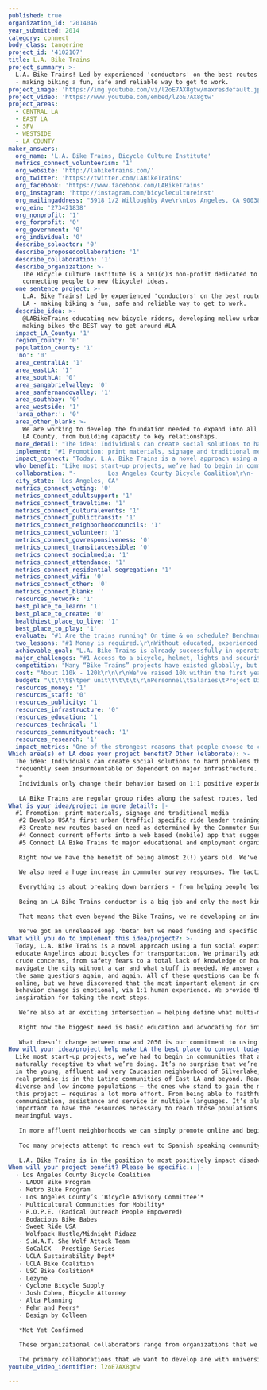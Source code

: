 ```yaml
---
published: true
organization_id: '2014046'
year_submitted: 2014
category: connect
body_class: tangerine
project_id: '4102107'
title: L.A. Bike Trains
project_summary: >-
  L.A. Bike Trains! Led by experienced 'conductors' on the best routes across LA
  - making biking a fun, safe and reliable way to get to work.
project_image: 'https://img.youtube.com/vi/l2oE7AX8gtw/maxresdefault.jpg'
project_video: 'https://www.youtube.com/embed/l2oE7AX8gtw'
project_areas:
  - CENTRAL LA
  - EAST LA
  - SFV
  - WESTSIDE
  - LA COUNTY
maker_answers:
  org_name: 'L.A. Bike Trains, Bicycle Culture Institute'
  metrics_connect_volunteerism: '1'
  org_website: 'http://labiketrains.com/'
  org_twitter: 'https://twitter.com/LABikeTrains'
  org_facebook: 'https://www.facebook.com/LABikeTrains'
  org_instagram: 'http://instagram.com/bicyclecultureinst'
  org_mailingaddress: "5918 1/2 Willoughby Ave\r\nLos Angeles, CA 90038"
  org_ein: '273421838'
  org_nonprofit: '1'
  org_forprofit: '0'
  org_government: '0'
  org_individual: '0'
  describe_soloactor: '0'
  describe_proposedcollaboration: '1'
  describe_collaboration: '1'
  describe_organization: >-
    The Bicycle Culture Institute is a 501(c)3 non-profit dedicated to
    connecting people to new (bicycle) ideas.
  one_sentence_project: >-
    L.A. Bike Trains! Led by experienced 'conductors' on the best routes across
    LA - making biking a fun, safe and reliable way to get to work.
  describe_idea: >-
    @LABikeTrains educating new bicycle riders, developing mellow urban routes &
    making bikes the BEST way to get around #LA
  impact_LA_County: '1'
  region_county: '0'
  population_county: '1'
  'no': '0'
  area_centralLA: '1'
  area_eastLA: '1'
  area_southLA: '0'
  area_sangabrielvalley: '0'
  area_sanfernandovalley: '1'
  area_southbay: '0'
  area_westside: '1'
  'area_other:': '0'
  area_other_blank: >-
    We are working to develop the foundation needed to expand into all areas of
    LA County, from building capacity to key relationships.
  more_detail: "The idea: Individuals can create social solutions to hard problems that frequently seem insurmountable or dependent on major infrastructure.\r\n+\r\nIndividuals only change their behavior based on 1:1 positive experiences.  = A social/educational program making bicycling feel safe, fun and accessible – in the middle of car-centric Los Angeles!\r\n\r\nLA Bike Trains are regular group rides along the safest routes, led by trained 'conductors.' But it gets better. We've built in education, rider support and are working on a mobile app to become a major transportation alternative and \"first mile/last mile\" solution. Everyone wants to “beat the traffic” or avoid parking and L.A. Bike Trains is a fun solution that’s easy to talk about or participate in\r\n"
  implement: "#1 Promotion: print materials, signage and traditional media\r\n#2 Develop USA's first urban (traffic) specific ride leader training program\r\n#3 Create new routes based on need as determined by the Commuter Survey http://labiketrains.com/commuter-survey/\r\n#4 Connect current efforts into a web based (mobile) app that suggests routes at all times and provides real-time tracking of live routes for anyone to \"hop on/hop off.\"\r\n#5 Connect LA Bike Trains to major educational and employment organizations to help facilitate bicycling to major commuter destinations.\r\n\r\nRight now we have the benefit of being almost 2(!) years old. We've got a solid team, program and lots of community support - even internationally! Cities from San Francisco to London have asked \"how do you do it? We want Bike Trains in our city!\" But even in LA few people who would benefit the most have heard of us or know how we can make their commute and their life better. \r\n\r\nWe also need a huge increase in commuter survey responses. The tactic we've taken is that in addition to our own collection, we are working with major transportation and city agencies to get access to their data as well. \r\n\r\nEverything is about breaking down barriers - from helping people learn how to safely and comfortably bike commute on their own or with us. No topic is too silly; most are worried about sweating and not looking professional enough, or too serious.. we are always addressing safety and helping people get over real safety concerns. We do that by showing up, running on time and being generous with everything we know. \r\n\r\nBeing an LA Bike Trains conductor is a big job and only the most kind hearted, energetic and wonderful people can do it. Conductors are unpaid volunteers who spend a lot of time making sure their communication is great, that riders feel safe and have a good time and participate in any number of other development or advocacy work. \r\n\r\nThat means that even beyond the Bike Trains, we're developing an incredible volunteer network across Los Angeles. After primary conductors, we have 'back up' conductors. We are always looking for volunteer web/mobile developers, event coordinators, community organizers, educators and happy people. Right now our volunteer list is 100+ strong and growing.\r\n\r\nWe've got an unreleased app 'beta' but we need funding and specific development talent to get it to the point where we can release it into the wilds of LA city streets safely.  "
  impact_connect: "Today, L.A. Bike Trains is a novel approach using a fun social experience to educate Angelinos about bicycles for transportation. We primarily address crude concerns, from safety fears to a total lack of knowledge on how to navigate the city without a car and what stuff is needed. We answer a lot of the same questions again, and again. All of these questions can be found online, but we have discovered that the most important element in creating behavior change is emotional, via 1:1 human experience. We provide that and inspiration for taking the next steps.\r\n\r\nWe’re also at an exciting intersection – helping define what multi-modal transportation looks like. From using our experience to assist with Open Streets events, collaborate with major transportation/urban development projects and the creation of innovative bike friendly routes via a mobile app… there’s no limit to where we can grow in the future.\r\n\r\nRight now the biggest need is basic education and advocating for infrastructure developments, while creating an authentic bicycle culture that makes Angelinos more resilient. As infrastructure improves and social acceptance of bicycling for transport gains, we’ll be able to focus on bicycle specific innovation within LA’s ever changing urban transit mix. Having built a massive network of volunteers, participants, collaborators and channels of communication we’ll be able to facilitate an evolution that may bring us to work more closely with mass transit, urban planning, the bicycle industry itself or any number of potential avenues.\r\n\r\nWhat doesn’t change between now and 2050 is our commitment to using the bicycle as the greatest tool we have for connecting individuals and communities in Los Angeles. The bicycle is a great equalizer between rich and poor, languages and backgrounds. Transportation equality and access is one of the greatest projects the city must undertake to allow all of its’ citizens access to educational, recreation and occupational opportunity.\r\n"
  who_benefit: "Like most start-up projects, we’ve had to begin in communities that are naturally receptive to what we’re doing. It’s no surprise that we’re popular in the young, affluent and very Caucasian neighborhood of Silverlake, but the real promise is in the Latino communities of East LA and beyond. Reaching diverse and low income populations – the ones who stand to gain the most from this project – requires a lot more effort. From being able to faithfully offer communication, assistance and service in multiple languages. It’s also important to have the resources necessary to reach those populations in meaningful ways. \r\n\r\nIn more affluent neighborhoods we can simply promote online and begin rides at local cafes. In traditionally poor neighborhoods, the barriers are much higher. That means we need to spend a lot more time and money to bring the same spirit of service; by providing free coffee at a local park and being present at community events. Conductors bear a huge responsibility, not only in taking on the responsibility and potential liability of leading regular rides, but also educating, encouraging and connecting people to a broader community, bicycling resources and providing an empathetic window into what their specific neighborhood requires to become receptive to community adoption of a ‘bike train.’\r\n\r\nToo many projects attempt to reach out to Spanish speaking community by simply offering a website in Spanish. We understand that we need to be able to fully support communities that are predominantly Spanish speaking. That means working with existing groups, recruiting existing leaders and research into what is most needed. Having the time, thoughtfulness and creativity to bridge the project into a different framework is how we plan to be successful in positively impacting divers populations in Los Angeles. Incremental, rather than blanket progress. To do that faithfully it has to happen organically and that is extremely difficult to predict.\r\n\r\nL.A. Bike Trains is in the position to most positively impact disadvantaged and low-income communities. By making the bicycle (often in combination with public transport) a reliable and desirable transportation option, individuals stand to gain mobility, save a significant percentage of their income and begin to solve some of the most pressing health issues seriously affecting low-income populations. We address this goal through an all-inclusive, holistic approach. "
  collaboration: "·         Los Angeles County Bicycle Coalition\r\n·         LADOT Bike Program\r\n·         Metro Bike Program\r\n·         Los Angeles County’s ‘Bicycle Advisory Committee’*\r\n·         Multicultural Communities for Mobility*\r\n·         R.O.P.E. (Radical Outreach People Empowered)\r\n·         Bodacious Bike Babes\r\n·         Sweet Ride USA\r\n·         Wolfpack Hustle/Midnight Ridazz\r\n·         S.W.A.T. She Wolf Attack Team\r\n·         SoCalCX - Prestige Series\r\n·         UCLA Sustainability Dept*\r\n·         UCLA Bike Coalition\r\n·         USC Bike Coalition*\r\n·         Lezyne\r\n·         Cyclone Bicycle Supply\r\n·         Josh Cohen, Bicycle Attorney\r\n·         Alta Planning\r\n·         Fehr and Peers*\r\n·         Design by Colleen\r\n\r\n*Not Yet Confirmed\r\n\r\nThese organizational collaborators range from organizations that we can rely on to help us promote our work to their audiences, to those that provide more in-depth assistance with knowledge or professional connections to being able to support us financially or with ‘in-kind’ donations. These are the organizations that are our “first tier” whenever we need anything or just want to explore possibilities.\r\n \r\nThe primary collaborations that we want to develop are with university bicycle coalitions. A successful test run and development of 2 new routes going to UCLA was launched during bike week May 2014. We now want to deepen that relationship so that more staff and students will utilize L.A. Bike Trains as their transportation resource. L.A. Bike Trains would like UCLA to support those routes via funding, promotion and technical assistance – such as data collection and research.  With a UCLA collaboration in process, it can serve as a template for additional collaborations with other schools, such as USC, but also large employers from the city of LA to Sony Entertainment.\r\n"
  city_state: 'Los Angeles, CA'
  metrics_connect_voting: '0'
  metrics_connect_adultsupport: '1'
  metrics_connect_traveltime: '1'
  metrics_connect_culturalevents: '1'
  metrics_connect_publictransit: '1'
  metrics_connect_neighborhoodcouncils: '1'
  metrics_connect_volunteer: '1'
  metrics_connect_govresponsiveness: '0'
  metrics_connect_transitaccessible: '0'
  metrics_connect_socialmedia: '1'
  metrics_connect_attendance: '1'
  metrics_connect_residential segregation: '1'
  metrics_connect_wifi: '0'
  metrics_connect_other: '0'
  metrics_connect_blank: ''
  resources_network: '1'
  best_place_to_learn: '1'
  best_place_to_create: '0'
  healthiest_place_to_live: '1'
  best_place_to_play: '1'
  evaluate: "#1 Are the trains running? On time & on schedule? Benchmark service reliability.\r\n#2 Are we serving more people by the end of the year? (participation numbers/metrics)\r\n#3 Are we making progress into new communities? (Geographic and population surveys)\r\n\r\nRight now we are already keeping track of participation and internet traffic. From that we can extract a lot of basic information. The general website traffic includes commuter survey responses, sign ups by route and general volunteer responses. We can see what parts of the city are responding most frequently and what communities seem to be conspicuously absent from online interaction. Because we use MailChimp to communicate with anyone that signs up for a specific route, we can also track the engagement of who is reading emails and further measure that by counting who is showing up and participating each week.\r\n\r\nWe divide participation into three groups:\r\n\r\nButterflies: these are the folks who love us on social media or just think the idea is great. They might volunteer at an event, or get inspired to ride more often on their own, but don’t sign up and participate in specific routes. Butterflies can become Regulars or Graduates.\r\nRegulars: The people who sign up and ride with us regularly.\r\nGraduates: They show up not knowing very much and require a lot of education, help and encouragement. After 1-3 rides they disappear. Why? Because now they’re fully capable bike commuters and can bike commute whenever or however they want!\r\n\r\nIn order to accurately measure the impact of receiving the LA2050 Connect Grant, we need to benchmark our current operations and develop more sensitive ways of measuring community impact. One of the initiatives that this proposal would develop is what we are calling “Visual Surveys.”"
  two_lessons: "#1 Money is required.\r\nWithout educated, experienced and dedicated leadership building out the foundations of this project it cannot scale or develop beyond occasional group rides organized within a friend/work network. Without a small army of well-organized volunteers, there’s no way rides will be consistent or reliable over time. That means that although conductors and volunteers are unpaid, that there is a need for paid leadership and consultants to help the organization develop. At a minimum, websites, fliers and extra bike tubes add up. Finding money from outside sources to keep from needing volunteers work for free and also pay for organizational costs is not sustainable.\r\n\r\nWe need ‘start up’ funds to help us develop the app, new routes and education programs, while paying for specific management roles that can help L.A. Bike Trains grow to a comprehensive city level outreach and full program capacity. Even as we work on those goals, we’ll need to investigate options for on-going fiscal sustainability. \r\n\r\n#2 Always Be Hollerin’ (ABH!)\r\nAs a grassroots project, it’s hard to get the word out. Then, once people know who you are, you’ve got to keep them engaged and reminded how exactly you can help them and other people. Right Now. \r\n\r\nPeople are busy. When co-founder Bruce Chan left L.A. Bike Trains to focus on grad school and other advocacy projects – the facebook page suddenly became less exciting and many people thought we had “quit.” Even as we picked up major press and the social media feeds picked up, Nona regularly had people in the bike community ask “are you still doing L.A. Bike Trains?”\r\n\r\nWhile that’s frustrating (and a lot of work that isn’t the direct effort of leading actual routes) it is the #1 reason why bike train projects – all over the world – have quietly failed after brief attempts. The biggest challenge in any bike train is getting participation and continually infusing fresh sign ups into the system so that it stays vibrant. The natural tendency is to assume that people will discover the route, sign up and show up every week with no prompting. In truth, nothing could be a better recipe for conductor burnout and lack of participation.\r\n\r\n*Credit: Always Be Hollerin’ ABH! Is the battle cry of good friend and fellow bike-entrepreneur Iggy Cortez, owner of Far West Courier based in Santa Monica. That guy defines awesome.\r\n\r\n\r\n"
  achievable_goal: "L.A. Bike Trains is already successfully in operation. We need to grow and develop in order to become sustainable within Los Angeles and part of that is also becoming a model for similar projects in other cities, within LA County and beyond. A team of 7+ developers has floundered in making progress on the mobile app because there isn’t money to pay for project development, service costs and other requirements. By funding this position, the already developed specs and project can finally move forward. App development timeline to Beta and Alpha launch is under 10 months.\r\n\r\nDevelopment is based on ‘open source’ collaborative process, managed through GitHub. Lead developer, Christopher Lovejoy has presented numerous times at ‘Hack for LA, Code for America’ and other community minded coding events. In combination with larger educational partners, like UCLA, we have access to a significant talent pool that wants to work on social benefit/biking related projects while building up their skills and ‘GitHub’ resume of accomplishments. While this is already in place; the people and project management is critical. It’s easier and faster to work with a senior team of experienced developers, designers and managers – however the scope of that budget is far beyond what is reasonable at this time. We understand that there is strength in the collaborative process and working with younger developers allows us the possibility to develop a world class solution with a village budget.\r\n \r\n\r\nWe’ve already begun initial relationships, routes and projects with UCLA, (Bike) METRO, USC, the Los Angeles Bicycle Coalition, Multicultural Communities for Mobility, Southern California Association of Governments and others but have been unable to complete or move forward on this progress because no one can dedicate additional unpaid time to these efforts. There is a tremendous amount of potential and desire, but so far the big missing piece is paid development time. By funding enough development time to follow through on grant and award requests, we can not only find additional funding, but begin to become sustainable beyond 2015, ensuring that L.A. Bike Trains not only serves as an inspirational idea, but a true transportation resource for Los Angeles.\r\n\r\nA new Route takes about $1500 to develop; conductor training, conductor kit, public promotion, system materials revised (online, print), program ‘onboarding,’ back up volunteer development and administrative efforts. "
  major_challenges: "#1 Access to a bicycle, helmet, lights and security locks.\r\nD.I.Y. If an individual is low income and can afford to pay a small amount, or simply wants to learn how to be completely self-sufficient we can refer them to the Bicycle Kitchen where they will be able to learn to build their own bike with recycled or low cost parts. Additional co-ops in other areas of the city also make this option accessible in the valley, east and west sides of the city. The East Side Riders Bicycle Club has also launched a new location in South LA and we are hopeful that they will also offer a similar program that we can refer people to.\r\n\r\nLow-Cost: If an individual can afford a new bike, we are working with local bike shops to curate a “package deal” of a quality geared bike (must be approved by L.A. Bike Trains to carry our logo or receive endorsement), helmet and lock at an affordable price point, ideally $550 or around $600. This is an approachable price point when viewed as an alternative to automobile ownership and maintenance, even in low income communities.\r\n\r\nLights: L.A. Bike Trains supports the Los Angeles County Bicycle Coalition’s ‘Operation Firefly.’ It’s an annual campaign to purchase front/rear bicycle lights and distribute them for free to bicycle riders throughout LA County that are riding without. This is a huge safety concern and the cost of bike lights is prohibitive for many low income cyclists. We can help fundraise for the purchase of additional lights, provide distribution to communities along our routes and promote ‘Operation Firefly’ to individuals who would be otherwise unaware that such a resource exists.\r\n\r\nHelmets: L.A. Bike Trains encourages all cyclists to wear bike specific helmets whenever they are riding a bike. We refer low income individuals to friendly local bike shops that we know carry affordable options and offer discounts. We also encourage people to take advantage of online deals and educational giveaways that occasionally happen.\r\n\r\nLocks: Unfortunately bike theft is a huge problem in Los Angeles. It is an extra devastating event in low income communities where there is no means to replace a bike that may be the sole transportation option. \r\n\r\nTime - Money - Patience; we need to expand into neighborhoods that do not primarily speak English or spend all their time online. \r\n\r\nAt the same time we're working on relationships with large organizations that have many of the same hurdles: complexity and long timeframes. Beer me. \r\n"
  competition: "Many “Bike Trains” projects have existed globally, but were poorly defined and were almost always the efforts of middle aged male office workers encouraging co-workers to bike commute with them. These efforts had a hard time gathering numbers from a closed pool of potential coworkers and having the “most hardcore” guy at work would turn off anyone who might not feel as extreme, didn’t own all the ‘stuff’ and didn’t want to identify with that specific group of transportation rebels.\r\n\r\nIn NYC, friends Kim Burgas and Kim Kitchen developed their own ‘Bike Train’ project beginning in 2011, this time modeling it on social group rides and attempting to offer more than 1 route across the city. Thanks to Kim Burgas’ design background, efforts at a visual identity, social media and the beginning of an ‘app’ was conceived, but unable to develop due to lack of money, time and someone dedicated to the project. When Hurricane Sandy hit NYC the initial foundations of BikeTrainNYC were able to accommodate a massive number of new riders, temporarily desperate for any way to get to work or just across the city when automobile and public transport systems went down.\r\n\r\nLike in London, this ‘temporary need’ for a “Bike Train” or a supported/guided bicycle route operating in place of existing transportation choices quickly diminished once everything was normal again. This disconnect “what exactly is a bike train?” “why don’t people participate in sustainable numbers without a serious crisis – and why don’t they keep participating once they have tried it?” are exactly the questions I’d like L.A. Bike Trains to help answer and develop.\r\n\r\nBefore beginning in Los Angeles I was contacted by several others who had already tried the ‘bike bus’ concept and failed. I was warned that it was too difficult to attract new riders, create useful routes or understand the chaotic nature of timing. The hypothesis that we’ve tested over the last 18 months is that L.A. Bike Trains is the constant (on time, same schedule) with a very low barrier to entry and that it’s ok if people can’t join every week or right away. \r\n\r\nSo far – a “Bike Train” is poorly defined term and synonymous with ‘group ride.’ It has no other connotation, and that is more confusing than helpful. It’s time for “Bike Trains” to mature beyond encouragement rides hosted by local individuals and developed into a reliable transportation choice operated by an organized non-profit, in cooperation with existing transportation."
  cost: "About 110k - 120k\r\n\r\nWe've raised 10k within the first year of operation, without really trying. If we are dedicated to it, the additional $10,000 to $20,000 can be easily raised through our community. \r\n\r\nThe Roth Family Foundation gave us our first grant for $5k (best christmas surprise of 2013!) and we can do outreach to similar foundations as well, if needed."
  budget: "\t\t\t$\tper unit\t\t\t\t\r\nPersonnel\tSalaries\tProject Director/project management\t\tannual\t\t\t$35,000\t\r\n\tTaxes/Benefits\t\t\t\t\t34%\t$11,900\t\r\n\t\t\t\t\t\t\t\t\r\n\tConsultants\tweb/mobile app developers, graphic designer, photographer, event coordinator, administrative assistant, tax help\t\t\t\t\t$20,000\t\r\n\t\t\t\t\t\tSUBTOTAL\t$66,900\t\r\n\t\t\t\t\t\t\t\t\r\nProgram Expenses\tMonthly\tPrinting Costs\t$125\t/month\t12\tmonths\t$1,500\t\r\n\t\tSAS: Mailchimp, Meetup\t$75\t/month\t12\tmonths\t$900\t\r\n\tQuarterly\tApparel\t$700\t/quarter\t4\tquarters\t$2,800\t\r\n\t\tDIY Signage (wayfinding) Projects\t$300\t/quarter\t4\tquarters\t$1,200\t\r\n\t\tMeetings\t$300\t/quarter\t4\tquarters\t$1,200\t\r\n\t\tTraining Days\t$1,200\t/quarter\t4\tquarters\t$4,800\t\r\n\t\t\t\t\t\t\t\t\r\n\tAnnual\tRoute maintenance\t$950\t/year\t10\tyear\t$9,500\t\r\n\t\tNew Route Development\t$1500\t/year\t5\tyear\t$7,500\t\r\n\t\t\t\t\t\t\t\t\r\n\t\tSurveys/Metrics reporting\t$3,200\t/year\t1\tyear\t$3,200\t\r\n\t\tMembership/Pro Fees\t$250\t/year\t1\tyear\t$250\t\r\n\t\tWeb Hosting/service\t$400\t/year\t1\tyear\t$400\t\r\n\t\tFiscal Sponsor/Admin fee\t6%\t\t\t\t$6,613\t\r\n\t\t\t\t\t\tSUBTOTAL\t$39,863\t\r\n\t\t\t\t\t\t\t\t\r\nNon-Personnel Operating Expenses\tComputer+Printer\t\t\t\t2\t\t$5,255\t\r\n\tTablet - for surveys\t\t$500\t/ unit\t2\t\t$1,000\t\r\n\tConductor \"kits\" (new routes)\t\t$100\t/unit\t5\t\t$500\t\r\n\t\t\t\t\t\t\t\t\r\n\tInternet Access\t\t$60\t/month\t12\tmonths\t$720\t\r\n\tPostage\t\t$20\t/month\t12\tmonths\t$240\t\r\n\tOffice Supplies; ink, envelopes, etc\t\t$250\t\t1\tannual\t$250\t\r\n\t\t\t\t\t\t\t\t\r\n\tTravel - Long Distance\t\t\t\t\t\t\t\r\n\tConferences, Regional Meetings\t\t$2,100\t\t1\t\t$2,100\tFebruary 22-25, 2015, Active Living Research, San Diego. CA, October 2015, Bike!Bike! Richmond, VA,\r\n\t\t\t\t\t\tSUBTOTAL\t$10,065\t\r\n\t\t\t\t\t\t\t\t\r\n\t\t\t\t\t\tTOTAL\t$116,828\t\r\n\t\t\t\t\t\t\t\t\r\n\t\t\t\t\t\t\t\t"
  resources_money: '1'
  resources_staff: '0'
  resources_publicity: '1'
  resources_infrastructure: '0'
  resources_education: '1'
  resources_technical: '1'
  resources_communityoutreach: '1'
  resources_research: '1'
  impact_metrics: "One of the strongest reasons that people choose to commute by bike is the mental and physical well-being that it creates. LA Bike Trains makes that even better by providing a positive social network to reinforce and support individuals.\r\n\r\nIt's inspiring enough that people want to help. And ride. And get active in their communities when they realize all the silly barriers keeping Angelinos from having the kind of healthy accessible transportation network we deserve. \r\n\r\nNew and sometimes scared participants are comforted by the fact that most of our routes run in parallel to bus or train transport options. LA Bike Trains is at an exciting place to bridge the \"first mile - last mile\" question of how to transition a population used to auto transport to a multi-modal approach.  "
Which area(s) of LA does your project benefit? Other (elaborate): >-
  The idea: Individuals can create social solutions to hard problems that
  frequently seem insurmountable or dependent on major infrastructure.
   +
   Individuals only change their behavior based on 1:1 positive experiences. = A social/educational program making bicycling feel safe, fun and accessible – in the middle of car-centric Los Angeles!
   
   LA Bike Trains are regular group rides along the safest routes, led by trained 'conductors.' But it gets better. We've built in education, rider support and are working on a mobile app to become a major transportation alternative and "first mile/last mile" solution. Everyone wants to “beat the traffic” or avoid parking and L.A. Bike Trains is a fun solution that’s easy to talk about or participate in
What is your idea/project in more detail?: |-
  #1 Promotion: print materials, signage and traditional media
   #2 Develop USA's first urban (traffic) specific ride leader training program
   #3 Create new routes based on need as determined by the Commuter Survey http://labiketrains.com/commuter-survey/
   #4 Connect current efforts into a web based (mobile) app that suggests routes at all times and provides real-time tracking of live routes for anyone to "hop on/hop off."
   #5 Connect LA Bike Trains to major educational and employment organizations to help facilitate bicycling to major commuter destinations.
   
   Right now we have the benefit of being almost 2(!) years old. We've got a solid team, program and lots of community support - even internationally! Cities from San Francisco to London have asked "how do you do it? We want Bike Trains in our city!" But even in LA few people who would benefit the most have heard of us or know how we can make their commute and their life better. 
   
   We also need a huge increase in commuter survey responses. The tactic we've taken is that in addition to our own collection, we are working with major transportation and city agencies to get access to their data as well. 
   
   Everything is about breaking down barriers - from helping people learn how to safely and comfortably bike commute on their own or with us. No topic is too silly; most are worried about sweating and not looking professional enough, or too serious.. we are always addressing safety and helping people get over real safety concerns. We do that by showing up, running on time and being generous with everything we know. 
   
   Being an LA Bike Trains conductor is a big job and only the most kind hearted, energetic and wonderful people can do it. Conductors are unpaid volunteers who spend a lot of time making sure their communication is great, that riders feel safe and have a good time and participate in any number of other development or advocacy work. 
   
   That means that even beyond the Bike Trains, we're developing an incredible volunteer network across Los Angeles. After primary conductors, we have 'back up' conductors. We are always looking for volunteer web/mobile developers, event coordinators, community organizers, educators and happy people. Right now our volunteer list is 100+ strong and growing.
   
   We've got an unreleased app 'beta' but we need funding and specific development talent to get it to the point where we can release it into the wilds of LA city streets safely.
What will you do to implement this idea/project?: >-
  Today, L.A. Bike Trains is a novel approach using a fun social experience to
  educate Angelinos about bicycles for transportation. We primarily address
  crude concerns, from safety fears to a total lack of knowledge on how to
  navigate the city without a car and what stuff is needed. We answer a lot of
  the same questions again, and again. All of these questions can be found
  online, but we have discovered that the most important element in creating
  behavior change is emotional, via 1:1 human experience. We provide that and
  inspiration for taking the next steps.
   
   We’re also at an exciting intersection – helping define what multi-modal transportation looks like. From using our experience to assist with Open Streets events, collaborate with major transportation/urban development projects and the creation of innovative bike friendly routes via a mobile app… there’s no limit to where we can grow in the future.
   
   Right now the biggest need is basic education and advocating for infrastructure developments, while creating an authentic bicycle culture that makes Angelinos more resilient. As infrastructure improves and social acceptance of bicycling for transport gains, we’ll be able to focus on bicycle specific innovation within LA’s ever changing urban transit mix. Having built a massive network of volunteers, participants, collaborators and channels of communication we’ll be able to facilitate an evolution that may bring us to work more closely with mass transit, urban planning, the bicycle industry itself or any number of potential avenues.
   
   What doesn’t change between now and 2050 is our commitment to using the bicycle as the greatest tool we have for connecting individuals and communities in Los Angeles. The bicycle is a great equalizer between rich and poor, languages and backgrounds. Transportation equality and access is one of the greatest projects the city must undertake to allow all of its’ citizens access to educational, recreation and occupational opportunity.
How will your idea/project help make LA the best place to connect today? In LA2050?: >-
  Like most start-up projects, we’ve had to begin in communities that are
  naturally receptive to what we’re doing. It’s no surprise that we’re popular
  in the young, affluent and very Caucasian neighborhood of Silverlake, but the
  real promise is in the Latino communities of East LA and beyond. Reaching
  diverse and low income populations – the ones who stand to gain the most from
  this project – requires a lot more effort. From being able to faithfully offer
  communication, assistance and service in multiple languages. It’s also
  important to have the resources necessary to reach those populations in
  meaningful ways. 
   
   In more affluent neighborhoods we can simply promote online and begin rides at local cafes. In traditionally poor neighborhoods, the barriers are much higher. That means we need to spend a lot more time and money to bring the same spirit of service; by providing free coffee at a local park and being present at community events. Conductors bear a huge responsibility, not only in taking on the responsibility and potential liability of leading regular rides, but also educating, encouraging and connecting people to a broader community, bicycling resources and providing an empathetic window into what their specific neighborhood requires to become receptive to community adoption of a ‘bike train.’
   
   Too many projects attempt to reach out to Spanish speaking community by simply offering a website in Spanish. We understand that we need to be able to fully support communities that are predominantly Spanish speaking. That means working with existing groups, recruiting existing leaders and research into what is most needed. Having the time, thoughtfulness and creativity to bridge the project into a different framework is how we plan to be successful in positively impacting divers populations in Los Angeles. Incremental, rather than blanket progress. To do that faithfully it has to happen organically and that is extremely difficult to predict.
   
   L.A. Bike Trains is in the position to most positively impact disadvantaged and low-income communities. By making the bicycle (often in combination with public transport) a reliable and desirable transportation option, individuals stand to gain mobility, save a significant percentage of their income and begin to solve some of the most pressing health issues seriously affecting low-income populations. We address this goal through an all-inclusive, holistic approach.
Whom will your project benefit? Please be specific.: |-
  · Los Angeles County Bicycle Coalition
   · LADOT Bike Program
   · Metro Bike Program
   · Los Angeles County’s ‘Bicycle Advisory Committee’*
   · Multicultural Communities for Mobility*
   · R.O.P.E. (Radical Outreach People Empowered)
   · Bodacious Bike Babes
   · Sweet Ride USA
   · Wolfpack Hustle/Midnight Ridazz
   · S.W.A.T. She Wolf Attack Team
   · SoCalCX - Prestige Series
   · UCLA Sustainability Dept*
   · UCLA Bike Coalition
   · USC Bike Coalition*
   · Lezyne
   · Cyclone Bicycle Supply
   · Josh Cohen, Bicycle Attorney
   · Alta Planning
   · Fehr and Peers*
   · Design by Colleen
   
   *Not Yet Confirmed
   
   These organizational collaborators range from organizations that we can rely on to help us promote our work to their audiences, to those that provide more in-depth assistance with knowledge or professional connections to being able to support us financially or with ‘in-kind’ donations. These are the organizations that are our “first tier” whenever we need anything or just want to explore possibilities.
    
   The primary collaborations that we want to develop are with university bicycle coalitions. A successful test run and development of 2 new routes going to UCLA was launched during bike week May 2014. We now want to deepen that relationship so that more staff and students will utilize L.A. Bike Trains as their transportation resource. L.A. Bike Trains would like UCLA to support those routes via funding, promotion and technical assistance – such as data collection and research. With a UCLA collaboration in process, it can serve as a template for additional collaborations with other schools, such as USC, but also large employers from the city of LA to Sony Entertainment.
youtube_video_identifier: l2oE7AX8gtw

---
```

